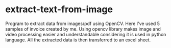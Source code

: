 # extract-text-from-image
Program to extract data from images/pdf using OpenCV.
Here I've used 5 samples of invoice created by me. Using opencv library makes image and video processing easier and understandable considering it is used in python language.
All the extracted data is then transferred to an excel sheet.
